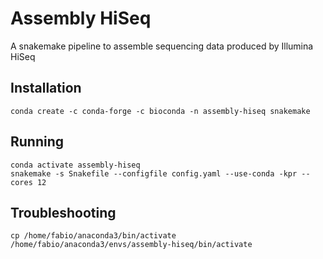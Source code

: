 # Assembly HiSeq
A snakemake pipeline to assemble sequencing data produced by Illumina HiSeq

## Installation
```
conda create -c conda-forge -c bioconda -n assembly-hiseq snakemake
```

## Running
```
conda activate assembly-hiseq
snakemake -s Snakefile --configfile config.yaml --use-conda -kpr --cores 12
```

## Troubleshooting

```
cp /home/fabio/anaconda3/bin/activate /home/fabio/anaconda3/envs/assembly-hiseq/bin/activate
```
